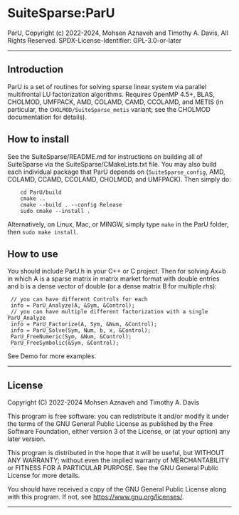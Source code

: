 # SuiteSparse:ParU

ParU, Copyright (c) 2022-2024, Mohsen Aznaveh and Timothy A. Davis,
All Rights Reserved.
SPDX-License-Identifier: GPL-3.0-or-later

--------------------------------------------------------------------------------

## Introduction

ParU is a set of routines for solving sparse linear system via parallel
multifrontal LU factorization algorithms.  Requires OpenMP 4.5+, BLAS, CHOLMOD,
UMFPACK, AMD, COLAMD, CAMD, CCOLAMD, and METIS (in particular, the
`CHOLMOD/SuiteSparse_metis` variant; see the CHOLMOD documentation for
details).

##  How to install

See the SuiteSparse/README.md for instructions on building all of SuiteSparse
via the SuiteSparse/CMakeLists.txt file.  You may also build each individual
package that ParU depends on (`SuiteSparse_config`, AMD, COLAMD, CCAMD,
CCOLAMD, CHOLMOD, and UMFPACK).  Then simply do:

```
    cd ParU/build
    cmake ..
    cmake --build . --config Release
    sudo cmake --install .
```

Alternatively, on Linux, Mac, or MINGW, simply type `make` in the ParU
folder, then `sudo make install`.

##  How to use

You should include ParU.h in your C++ or C project. Then for solving Ax=b in
which A is a sparse matrix in matrix market format with double entries and b is
a dense vector of double (or a dense matrix B for multiple rhs):

     // you can have different Controls for each
     info = ParU_Analyze(A, &Sym, &Control);
     // you can have multiple different factorization with a single ParU_Analyze
     info = ParU_Factorize(A, Sym, &Num, &Control);
     info = ParU_Solve(Sym, Num, b, x, &Control);
     ParU_FreeNumeric(Sym, &Num, &Control);
     ParU_FreeSymbolic(&Sym, &Control);

See Demo for more examples.

--------------------------------------------------------------------------------
## License
Copyright (C) 2022-2024 Mohsen Aznaveh and Timothy A. Davis

This program is free software: you can redistribute it and/or modify it under
the terms of the GNU General Public License as published by the Free Software
Foundation, either version 3 of the License, or (at your option) any later
version.

This program is distributed in the hope that it will be useful, but WITHOUT ANY
WARRANTY; without even the implied warranty of MERCHANTABILITY or FITNESS FOR A
PARTICULAR PURPOSE. See the GNU General Public License for more details.

You should have received a copy of the GNU General Public License along with
this program. If not, see <https://www.gnu.org/licenses/>.

--------------------------------------------------------------------------------
